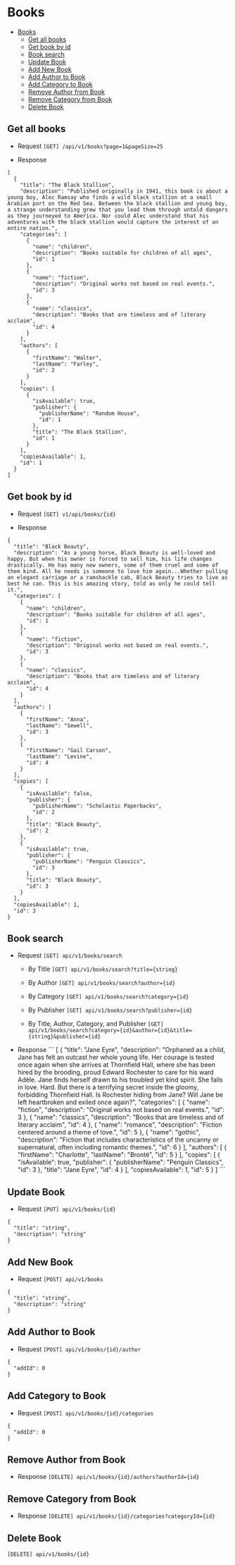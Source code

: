 # Books
- [Books](#books)
  * [Get all books](#get-all-books)
  * [Get book by id](#get-book-by-id)
  * [Book search](#book-search)
  * [Update Book](#update-book)
  * [Add New Book](#add-new-book)
  * [Add Author to Book](#add-author-to-book)
  * [Add Category to Book](#add-category-to-book)
  * [Remove Author from Book](#remove-author-from-book)
  * [Remove Category from Book](#remove-category-from-book)
  * [Delete Book](#delete-book)

## Get all books
- Request
`[GET] /api/v1/books?page=1&pageSize=25`

- Response
```
[
  {
    "title": "The Black Stallion",
    "description": "Published originally in 1941, this book is about a young boy, Alec Ramsay who finds a wild black stallion at a small Arabian port on the Red Sea. Between the black stallion and young boy, a strange understanding grew that you lead them through untold dangers as they journeyed to America. Nor could Alec understand that his adventures with the black stallion would capture the interest of an entire nation.",
    "categories": [
      {
        "name": "children",
        "description": "Books suitable for children of all ages",
        "id": 1
      },
      {
        "name": "fiction",
        "description": "Original works not based on real events.",
        "id": 3
      },
      {
        "name": "classics",
        "description": "Books that are timeless and of literary acclaim",
        "id": 4
      }
    ],
    "authors": [
      {
        "firstName": "Walter",
        "lastName": "Farley",
        "id": 2
      }
    ],
    "copies": [
      {
        "isAvailable": true,
        "publisher": {
          "publisherName": "Random House",
          "id": 1
        },
        "title": "The Black Stallion",
        "id": 1
      }
    ],
    "copiesAvailable": 1,
    "id": 1
  }
]
```

## Get book by id
- Request
`[GET] v1/api/books/{id}`

- Response
```
{
  "title": "Black Beauty",
  "description": "As a young horse, Black Beauty is well-loved and happy. But when his owner is forced to sell him, his life changes drastically. He has many new owners, some of them cruel and some of them kind. All he needs is someone to love him again...Whether pulling an elegant carriage or a ramshackle cab, Black Beauty tries to live as best he can. This is his amazing story, told as only he could tell it.",
  "categories": [
    {
      "name": "children",
      "description": "Books suitable for children of all ages",
      "id": 1
    },
    {
      "name": "fiction",
      "description": "Original works not based on real events.",
      "id": 3
    },
    {
      "name": "classics",
      "description": "Books that are timeless and of literary acclaim",
      "id": 4
    }
  ],
  "authors": [
    {
      "firstName": "Anna",
      "lastName": "Sewell",
      "id": 3
    },
    {
      "firstName": "Gail Carson",
      "lastName": "Levine",
      "id": 4
    }
  ],
  "copies": [
    {
      "isAvailable": false,
      "publisher": {
        "publisherName": "Scholastic Paperbacks",
        "id": 2
      },
      "title": "Black Beauty",
      "id": 2
    },
    {
      "isAvailable": true,
      "publisher": {
        "publisherName": "Penguin Classics",
        "id": 3
      },
      "title": "Black Beauty",
      "id": 3
    }
  ],
  "copiesAvailable": 1,
  "id": 3
}
```

## Book search
- Request
`[GET] api/v1/books/search`

    - By Title
    `[GET] api/v1/books/search?title={string}`

    - By Author
    `[GET] api/v1/books/search?author={id}`

    - By Category
    `[GET] api/v1/books/search?category={id}`

    - By Publisher
    `[GET] api/v1/books/search?publisher={id}`

    - By Title, Author, Category, and Publisher
    `[GET] api/v1/books/search?category={id}&author={id}&title={string}&publisher={id}`

- Response
´´´
[
  {
    "title": "Jane Eyre",
    "description": "Orphaned as a child, Jane has felt an outcast her whole young life. Her courage is tested once again when she arrives at Thornfield Hall, where she has been hired by the brooding, proud Edward Rochester to care for his ward Adèle. Jane finds herself drawn to his troubled yet kind spirit. She falls in love. Hard. But there is a terrifying secret inside the gloomy, forbidding Thornfield Hall. Is Rochester hiding from Jane? Will Jane be left heartbroken and exiled once again?",
    "categories": [
      {
        "name": "fiction",
        "description": "Original works not based on real events.",
        "id": 3
      },
      {
        "name": "classics",
        "description": "Books that are timeless and of literary acclaim",
        "id": 4
      },
      {
        "name": "romance",
        "description": "Fiction centered around a theme of love.",
        "id": 5
      },
      {
        "name": "gothic",
        "description": "Fiction that includes characteristics of the uncanny or supernatural, often including romantic themes.",
        "id": 6
      }
    ],
    "authors": [
      {
        "firstName": "Charlotte",
        "lastName": "Brontë",
        "id": 5
      }
    ],
    "copies": [
      {
        "isAvailable": true,
        "publisher": {
          "publisherName": "Penguin Classics",
          "id": 3
        },
        "title": "Jane Eyre",
        "id": 4
      }
    ],
    "copiesAvailable": 1,
    "id": 5
  }
]
´´´

## Update Book
- Request
`[PUT] api/v1/books/{id}`

```
{
  "title": "string",
  "description": "string"
}
```

## Add New Book
- Request
`[POST] api/v1/books`

```
{
  "title": "string",
  "description": "string"
}
```

## Add Author to Book
- Request
`[POST] api/v1/books/{id}/author`

```
{
  "addId": 0
}
```

## Add Category to Book
- Request
`[POST] api/v1/books/{id}/categories`

```
{
  "addId": 0
}
```

## Remove Author from Book
- Response
`[DELETE] api/v1/books/{id}/authors?authorId={id}`


## Remove Category from Book
- Response
`[DELETE] api/v1/books/{id}/categories?categoryId={id}`

## Delete Book
`[DELETE] api/v1/books/{id}`










